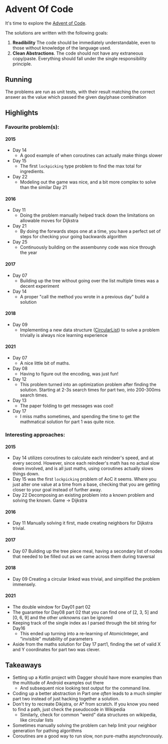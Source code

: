 # Advent Of Code

It's time to explore the [Advent of Code](http://adventofcode.com).

The solutions are written with the following goals:

1. **Readibility** 
   The code should be immediately understandable, even to those without knowledge of the language used.
2. **Clean Abstractions**.
   The code should not have any extraneous copy/paste. 
   Everything should fall under the single responsibility principle.
   
   
## Running

The problems are run as unit tests, with their result matching the correct answer
as the value which passed the given day/phase combination

## Highlights

### Favourite problem(s):

#### 2015

* Day 14
  * A good example of when coroutines can actually make things slower
* Day 15
  * The first `lockpicking` type problem to find the max total for ingredients.
* Day 22
  * Modeling out the game was nice, and a bit more complex to solve than the similar Day 21
    
#### 2016

* Day 11
  * Doing the problem manually helped track down the limitations on allowable moves for Dijkstra
* Day 21
  * By doing the forwards steps one at a time, you have a perfect set of steps for checking your going backwards algorithm
* Day 25
  * Continuously building on the assembunny code was nice through the year 

#### 2017

* Day 07
  * Building up the tree without going over the list multiple times was a decent experiment
* Day 14
  * A proper "call the method you wrote in a previous day" build a solution

#### 2018

* Day 09
  * Implementing a new data structure ([CircularList](https://en.wikipedia.org/wiki/Linked_list#Circular_linked_list)) to solve a problem trivially is always nice learning experience 

#### 2021

* Day 07
  * A nice little bit of maths.
* Day 08
  * Having to figure out the encoding, was just fun!
* Day 12
  * This problem turned into an optimization problem after finding the solution. Starting at 2-3s search times for part two, into 200-300ms search times.
* Day 13
  * The paper folding to get messages was cool!
* Day 17
  * I miss maths sometimes, and spending the time to get the mathmatical solution for part 1 was quite nice. 

### Interesting approaches:

#### 2015

* Day 14 utilizes coroutines to calculate each reindeer's speed, and at every second. However, since each reindeer's math has no actual slow down involved, and is all just maths, using coroutines actually slows things down.
* Day 15 was the first `lockpicking` problem of AoC it seems. Where you just alter one value at a time from a base, checking that you are getting closer to your goal instead of further away.
* Day 22 Decomposing an existing problem into a known problem and solving the known. Game -> Dijkstra

#### 2016

* Day 11 Manually solving it first, made creating neighbors for Dijkstra trivial.

#### 2017

* Day 07 Building up the tree piece meal, having a secondary list of nodes that needed to be filled out as we came across them during traversal

#### 2018

* Day 09 Creating a circular linked was trivial, and simplified the problem immensely.  

#### 2021

* The double window for Day01 part 02
* The guarantee for Day08 part 02 that you can find one of [2, 3, 5] and [0, 6, 9] and the other unknowns can be ignored
* Keeping track of the single index as I parsed through the bit string for Day16 
  * This ended up turning into a re-learning of AtomicInteger, and "invisible" mutability of parameters
* Aside from the maths solution for Day 17 part1, finding the set of valid X and Y coordinates for part two was clever. 
    

## Takeaways

* Setting up a Kotlin project with Dagger should have more examples than the multitude of Android examples out there
  * And subsequent nice looking test output for the command line.
* Coding up a better abstraction in Part one *often* leads to a much simpler part two instead of just hacking together a solution.
* Don't try to recreate Dikjstra, or A* from scratch. If you know you need to find a path, just check the pseudocode in Wikipedia
  * Similarly, check for common "weird" data structures on wikipedia, like circular lists
* Sometimes manually solving the problem can help limit your neighbor generation for pathing algorithms
* Coroutines are a good way to run slow, non pure-maths asynchronously.
